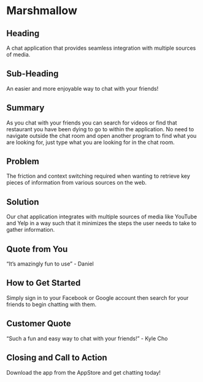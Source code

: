# Marshmallow #

<!-- 
> This material was originally posted [here](http://www.quora.com/What-is-Amazons-approach-to-product-development-and-product-management). It is reproduced here for posterities sake.

There is an approach called "working backwards" that is widely used at Amazon. They work backwards from the customer, rather than starting with an idea for a product and trying to bolt customers onto it. While working backwards can be applied to any specific product decision, using this approach is especially important when developing new products or features.

For new initiatives a product manager typically starts by writing an internal press release announcing the finished product. The target audience for the press release is the new/updated product's customers, which can be retail customers or internal users of a tool or technology. Internal press releases are centered around the customer problem, how current solutions (internal or external) fail, and how the new product will blow away existing solutions.

If the benefits listed don't sound very interesting or exciting to customers, then perhaps they're not (and shouldn't be built). Instead, the product manager should keep iterating on the press release until they've come up with benefits that actually sound like benefits. Iterating on a press release is a lot less expensive than iterating on the product itself (and quicker!).

If the press release is more than a page and a half, it is probably too long. Keep it simple. 3-4 sentences for most paragraphs. Cut out the fat. Don't make it into a spec. You can accompany the press release with a FAQ that answers all of the other business or execution questions so the press release can stay focused on what the customer gets. My rule of thumb is that if the press release is hard to write, then the product is probably going to suck. Keep working at it until the outline for each paragraph flows. 

Oh, and I also like to write press-releases in what I call "Oprah-speak" for mainstream consumer products. Imagine you're sitting on Oprah's couch and have just explained the product to her, and then you listen as she explains it to her audience. That's "Oprah-speak", not "Geek-speak".

Once the project moves into development, the press release can be used as a touchstone; a guiding light. The product team can ask themselves, "Are we building what is in the press release?" If they find they're spending time building things that aren't in the press release (overbuilding), they need to ask themselves why. This keeps product development focused on achieving the customer benefits and not building extraneous stuff that takes longer to build, takes resources to maintain, and doesn't provide real customer benefit (at least not enough to warrant inclusion in the press release).
 -->

## Heading ##
A chat application that provides seamless integration with multiple sources of media.

## Sub-Heading ##
An easier and more enjoyable way to chat with your friends!

## Summary ##
  As you chat with your friends you can search for videos or find that restaurant you have been dying to go to within the application. No need to navigate outside the chat room and open another program to find what you are looking for, just type what you are looking for in the chat room.

## Problem ##
The friction and context switching required when wanting to retrieve key pieces of information from various sources on the web.

## Solution ##
Our chat application integrates with multiple sources of media like YouTube and Yelp in a way such that it minimizes the steps the user needs to take to gather information.

## Quote from You ##
“It’s amazingly fun to use” - Daniel

## How to Get Started ##
Simply sign in to your Facebook or Google account then search for your friends to begin chatting with them.


## Customer Quote ##
“Such a fun and easy way to chat with your friends!” - Kyle Cho 

## Closing and Call to Action ##
Download the app from the AppStore and get chatting today!

